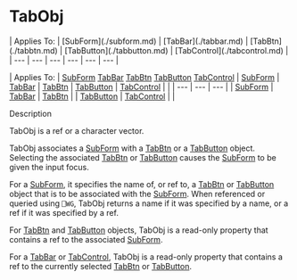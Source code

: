 




<h1 class="heading"><span class="name">TabObj</span></h1>
| Applies To: | [SubForm](./subform.md) | [TabBar](./tabbar.md) | [TabBtn](./tabbtn.md) | [TabButton](./tabbutton.md) | [TabControl](./tabcontrol.md) |
| --- | --- | --- | --- | --- | ---  |

| Applies To: | [SubForm](./subform.md) [TabBar](./tabbar.md) [TabBtn](./tabbtn.md) [TabButton](./tabbutton.md) [TabControl](./tabcontrol.md) | [SubForm](./subform.md) | [TabBar](./tabbar.md) | [TabBtn](./tabbtn.md) | [TabButton](./tabbutton.md) | [TabControl](./tabcontrol.md) |  |
| --- | --- | ---  |
| [SubForm](./subform.md) | [TabBar](./tabbar.md) | [TabBtn](./tabbtn.md) |
| [TabButton](./tabbutton.md) | [TabControl](./tabcontrol.md) |  |


Description


TabObj is a ref or a character vector.


TabObj associates a [SubForm](./subform.md) with a [TabBtn](./tabbtn.md) or a [TabButton](./tabbutton.md) object. Selecting the associated [TabBtn](./tabbtn.md) or [TabButton](./tabbutton.md) causes the [SubForm](./subform.md) to be given the input focus.


For a [SubForm](./subform.md), it specifies the name of, or ref to, a [TabBtn](./tabbtn.md) or [TabButton](./tabbutton.md) object that is to be associated with the [SubForm](./subform.md). When referenced or queried using `⎕WG`, TabObj returns a name if it was specified by a name, or a ref if it was specified by a ref.


For [TabBtn](./tabbtn.md) and [TabButton](./tabbutton.md) objects, TabObj is a read-only property that contains a ref to the associated [SubForm](./subform.md).


For a [TabBar](./tabbar.md) or [TabControl](./tabcontrol.md), TabObj is a read-only property that contains a ref to the currently selected [TabBtn](./tabbtn.md) or [TabButton](./tabbutton.md).




